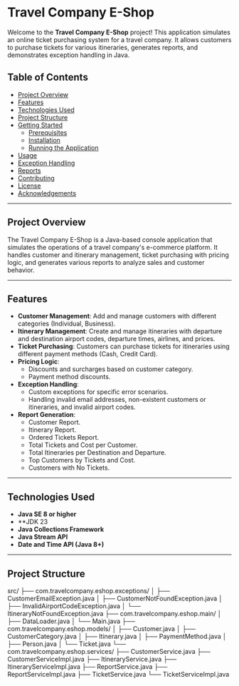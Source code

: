 # Travel Company E-Shop

Welcome to the **Travel Company E-Shop** project! This application simulates an online ticket purchasing system for a travel company. It allows customers to purchase tickets for various itineraries, generates reports, and demonstrates exception handling in Java.

## Table of Contents

- [Project Overview](#project-overview)
- [Features](#features)
- [Technologies Used](#technologies-used)
- [Project Structure](#project-structure)
- [Getting Started](#getting-started)
  - [Prerequisites](#prerequisites)
  - [Installation](#installation)
  - [Running the Application](#running-the-application)
- [Usage](#usage)
- [Exception Handling](#exception-handling)
- [Reports](#reports)
- [Contributing](#contributing)
- [License](#license)
- [Acknowledgements](#acknowledgements)

---

## Project Overview

The Travel Company E-Shop is a Java-based console application that simulates the operations of a travel company's e-commerce platform. It handles customer and itinerary management, ticket purchasing with pricing logic, and generates various reports to analyze sales and customer behavior.

---

## Features

- **Customer Management**: Add and manage customers with different categories (Individual, Business).
- **Itinerary Management**: Create and manage itineraries with departure and destination airport codes, departure times, airlines, and prices.
- **Ticket Purchasing**: Customers can purchase tickets for itineraries using different payment methods (Cash, Credit Card).
- **Pricing Logic**:
  - Discounts and surcharges based on customer category.
  - Payment method discounts.
- **Exception Handling**:
  - Custom exceptions for specific error scenarios.
  - Handling invalid email addresses, non-existent customers or itineraries, and invalid airport codes.
- **Report Generation**:
  - Customer Report.
  - Itinerary Report.
  - Ordered Tickets Report.
  - Total Tickets and Cost per Customer.
  - Total Itineraries per Destination and Departure.
  - Top Customers by Tickets and Cost.
  - Customers with No Tickets.

---

## Technologies Used

- **Java SE 8 or higher**
- **JDK 23
- **Java Collections Framework**
- **Java Stream API**
- **Date and Time API (Java 8+)**

---

## Project Structure

src/ ├── com.travelcompany.eshop.exceptions/ │   ├── CustomerEmailException.java │   ├── CustomerNotFoundException.java │   ├── InvalidAirportCodeException.java │   └── ItineraryNotFoundException.java ├── com.travelcompany.eshop.main/ │   ├── DataLoader.java │   └── Main.java ├── com.travelcompany.eshop.models/ │   ├── Customer.java │   ├── CustomerCategory.java │   ├── Itinerary.java │   ├── PaymentMethod.java │   ├── Person.java │   └── Ticket.java └── com.travelcompany.eshop.services/ ├── CustomerService.java ├── CustomerServiceImpl.java ├── ItineraryService.java ├── ItineraryServiceImpl.java ├── ReportService.java ├── ReportServiceImpl.java ├── TicketService.java └── TicketServiceImpl.java

